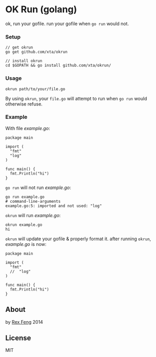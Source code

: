 # OK Run (golang)

ok, run your gofile. run your gofile when `go run` would not.

### Setup
    // get okrun
    go get github.com/xta/okrun

    // install okrun
    cd $GOPATH && go install github.com/xta/okrun/

### Usage
    okrun path/to/your/file.go

By using `okrun`, your `file.go` will attempt to run when `go run` would otherwise refuse.

### Example

With file *example.go*:

    package main

    import (
      "fmt"
      "log"
    )

    func main() {
      fmt.Println("hi")
    }

`go run` will not run *example.go*:

    go run example.go
    # command-line-arguments
    example.go:5: imported and not used: "log"

`okrun` will run *example.go*:

    okrun example.go
    hi
    
`okrun` will update your gofile & properly format it. after running `okrun`, *example.go* is now:

    package main

    import (
      "fmt"
      //  "log"
    )

    func main() {
      fmt.Println("hi")
    }


## About

by [Rex Feng](https://twitter.com/rexfeng) 2014

## License

MIT
